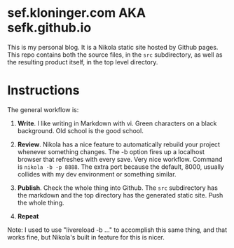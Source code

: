 # sef.kloninger.com AKA sefk.github.io 

This is my personal blog.  It is a Nikola static site hosted by Github
pages.  This repo contains both the source files, in the ```src```
subdirectory, as well as the resulting product itself, in the top level
directory.

# Instructions

The general workflow is:

1. **Write**. I like writing in Markdown with vi. Green characters on a
   black background. Old school is the good school.

2. **Review**. Nikola has a nice feature to automatically rebuild your
   project whenever something changes.  The -b option fires up a
   localhost browser that refreshes with every save.  Very nice
   workflow.  Command is ```nikola -b -p 8888```.  The extra port
   because the default, 8000, usually collides with my dev environment or
   something similar.

3. **Publish**.  Check the whole thing into Github.  The ```src```
   subdirectory has the markdown and the top directory has the generated
   static site.  Push the whole thing.

4. **Repeat**

Note: I used to use "livereload -b ..." to accomplish this same thing,
and that works fine, but Nikola's built in feature for this is nicer.

